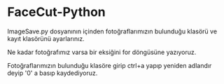 # FaceCut-Python



ImageSave.py dosyanının içinden fotoğraflarımızın bulunduğu klasörü ve kayıt klasörünü ayarlarınız.

Ne kadar fotoğrafımız varsa bir eksiğini for döngüsüne yazıyoruz.

Fotoğraflarımızın bulunduğu klasöre girip ctrl+a yapıp yeniden adlandır deyip '0' a basıp kaydediyoruz.

